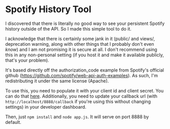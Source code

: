 # Spotify History Tool

I discovered that there is literally no good way to see your persistent Spotify history outside of the API. So I made this simple tool to do it.

I acknowledge that there is certainly some jank in it (public/ and views/, deprecation warning, along with other things that I probably don't even *know*) and I am not promising it is secure at all. I don't recommend using this in any non-personal setting (if you host it and make it available publicly, that's your problem).

It's based directly off the authorization_code example from Spotify's official github (https://github.com/spotify/web-api-auth-examples). As such, I'm redistributing it under the same license (Apache).

To use this, you need to populate it with your client id and client secret. You can do that [here](https://developer.spotify.com/documentation/general/guides/app-settings/#register-your-app). Additionally, you need to update your callback url (with `http://localhost/8888/callback` if you're using this without changing settings) in your developer dashboard.

Then, just `npm install` and `node app.js`. It will serve on port 8888 by default.